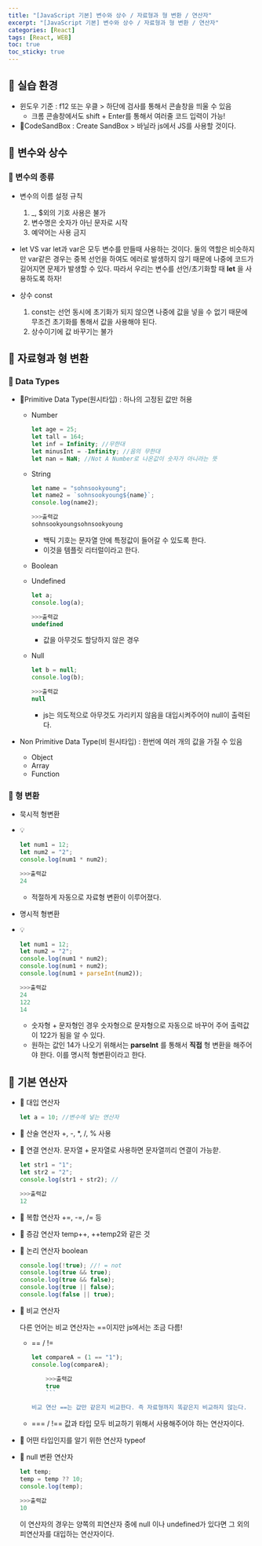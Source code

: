 ```yaml
---
title: "[JavaScript 기본] 변수와 상수 / 자료형과 형 변환 / 연산자"
excerpt: "[JavaScript 기본] 변수와 상수 / 자료형과 형 변환 / 연산자"
categories: [React]
tags: [React, WEB]
toc: true
toc_sticky: true
---
```


## 📖 실습 환경

- 윈도우 기준 : f12 또는 우클 > 하단에 검사를 통해서 콘솔창을 띄울 수 있음
  - 크롬 콘솔창에서도 shift + Enter를 통해서 여러줄 코드 입력이 가능!
- 🌟CodeSandBox : Create SandBox > 바닐라 js에서 JS를 사용할 것이다.

## 📖 변수와 상수

### 🎈 변수의 종류

- 변수의 이름 설정 규칙

  1. \_, $외의 기호 사용은 불가
  2. 변수명은 숫자가 아닌 문자로 시작
  3. 예약어는 사용 금지

- let VS var
  let과 var은 모두 변수를 만들때 사용하는 것이다. 둘의 역할은 비슷하지만 var같은 경우는 중복 선언을 하여도 에러로 발생하지 않기 때문에 나중에 코드가 길어지면 문제가 발생할 수 있다. 따라서 우리는 변수를 선언/초기화할 때 **let** 을 사용하도록 하자!

- 상수 const
  1. const는 선언 동시에 초기화가 되지 않으면 나중에 값을 넣을 수 없기 때문에 무조건 초기화를 통해서 값을 사용해야 된다.
  2. 상수이기에 값 바꾸기는 불가

## 📖 자료형과 형 변환

### 🎈 Data Types

- 🌟Primitive Data Type(원시타입) : 하나의 고정된 값만 허용

  - Number
    ```javascript
    let age = 25;
    let tall = 164;
    let inf = Infinity; //무한대
    let minusInt = -Infinity; //음의 무한대
    let nan = NaN; //Not A Number로 나온값이 숫자가 아니라는 뜻
    ```
  - String

    ```javascript
    let name = "sohnsookyoung";
    let name2 = `sohnsookyoung${name}`;
    console.log(name2);

    >>>출력값
    sohnsookyoungsohnsookyoung
    ```

    - 백틱 기호는 문자열 안에 특정값이 들어갈 수 있도록 한다.
    - 이것을 템플릿 리터럴이라고 한다.

  - Boolean
  - Undefined

    ```javascript
    let a;
    console.log(a);

    >>>출력값
    undefined
    ```

    - 값을 아무것도 할당하지 않은 경우

  - Null

    ```javascript
    let b = null;
    console.log(b);

    >>>출력값
    null
    ```

    - js는 의도적으로 아무것도 가리키지 않음을 대입시켜주어야 null이 출력된다.

- Non Primitive Data Type(비 원시타입) : 한번에 여러 개의 값을 가질 수 있음
  - Object
  - Array
  - Function

### 🎈 형 변환

- 묵시적 형변환
- 💡

  ```javascript
  let num1 = 12;
  let num2 = "2";
  console.log(num1 * num2);

  >>>출력값
  24
  ```

  - 적절하게 자동으로 자료형 변환이 이루어졌다.

- 명시적 형변환
- 💡

  ```javascript
  let num1 = 12;
  let num2 = "2";
  console.log(num1 * num2);
  console.log(num1 + num2);
  console.log(num1 + parseInt(num2));

  >>>출력값
  24
  122
  14
  ```

  - 숫자형 + 문자형인 경우 숫자형으로 문자형으로 자동으로 바꾸어 주어 출력값이 122가 됨을 알 수 있다.
  - 원하는 값인 14가 나오기 위해서는 **parseInt** 를 통해서 **직접** 형 변환을 해주어야 한다. 이를 명시적 형변환이라고 한다.

## 📖 기본 연산자

- 🎈 대입 연산자

  ```javascript
  let a = 10; //변수에 넣는 연산자
  ```

- 🎈 산술 연산자
  +, -, \*, /, % 사용

- 🎈 연결 연산자.
  문자열 + 문자열로 사용하면 문자열끼리 연결이 가능핟.

  ```javascript
  let str1 = "1";
  let str2 = "2";
  console.log(str1 + str2); //

  >>>출력값
  12
  ```

- 🎈 복합 연산자
  +=, -=, /= 등

- 🎈 증감 연산자
  temp++, ++temp2와 같은 것

- 🎈 논리 연산자 boolean

  ```javascript
  console.log(!true); //! = not
  console.log(true && true);
  console.log(true && false);
  console.log(true || false);
  console.log(false || true);
  ```

- 🎈 비교 연산자

  다른 언어는 비교 연산자는 ==이지만 js에서는 조금 다름!

  - == / !=

    ````javascript
    let compareA = (1 == "1");
    console.log(compareA);

        >>>출력값
        true
        ```

    비교 연산 ==는 값만 같은지 비교한다. 즉 자료형까지 똑같은지 비교하지 않는다.

    ````

  - === / !==
    값과 타입 모두 비교하기 위해서 사용해주어야 하는 연산자이다.

- 🎈 어떤 타입인지를 알기 위한 연산자 typeof

- 🎈 null 변환 연산자

  ```javascript
  let temp;
  temp = temp ?? 10;
  console.log(temp);

  >>>출력값
  10
  ```

  이 연산자의 경우는 양쪽의 피연산자 중에 null 이나 undefined가 있다면 그 외의 피연산자를 대입하는 연산자이다.
